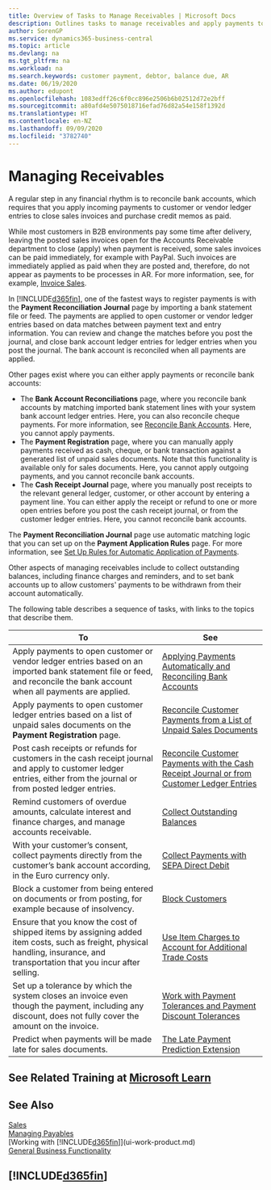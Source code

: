 ```yaml
---
title: Overview of Tasks to Manage Receivables | Microsoft Docs
description: Outlines tasks to manage receivables and apply payments to customer or vendor ledger entries.
author: SorenGP
ms.service: dynamics365-business-central
ms.topic: article
ms.devlang: na
ms.tgt_pltfrm: na
ms.workload: na
ms.search.keywords: customer payment, debtor, balance due, AR
ms.date: 06/19/2020
ms.author: edupont
ms.openlocfilehash: 1083edff26c6f0cc896e2506b6b02512d72e2bff
ms.sourcegitcommit: a80afd4e5075018716efad76d82a54e158f1392d
ms.translationtype: HT
ms.contentlocale: en-NZ
ms.lasthandoff: 09/09/2020
ms.locfileid: "3782740"
---
```

# <a name="managing-receivables"></a>Managing Receivables

A regular step in any financial rhythm is to reconcile bank accounts, which requires that you apply incoming payments to customer or vendor ledger entries to close sales invoices and purchase credit memos as paid.

While most customers in B2B environments pay some time after delivery, leaving the posted sales invoices open for the Accounts Receivable department to close (apply) when payment is received, some sales invoices can be paid immediately, for example with PayPal. Such invoices are immediately applied as paid when they are posted and, therefore, do not appear as payments to be processes in AR. For more information, see, for example, [Invoice Sales](sales-how-invoice-sales.md).  

In [!INCLUDE[d365fin](includes/d365fin_md.md)], one of the fastest ways to register payments is with the **Payment Reconciliation Journal** page by importing a bank statement file or feed. The payments are applied to open customer or vendor ledger entries based on data matches between payment text and entry information. You can review and change the matches before you post the journal, and close bank account ledger entries for ledger entries when you post the journal. The bank account is reconciled when all payments are applied.

Other pages exist where you can either apply payments or reconcile bank accounts:

* The **Bank Account Reconciliations** page, where you reconcile bank accounts by matching imported bank statement lines with your system bank account ledger entries. Here, you can also reconcile cheque payments. For more information, see [Reconcile Bank Accounts](bank-how-reconcile-bank-accounts-separately.md). Here, you cannot apply payments.
* The **Payment Registration** page, where you can manually apply payments received as cash, cheque, or bank transaction against a generated list of unpaid sales documents. Note that this functionality is available only for sales documents. Here, you cannot apply outgoing payments, and you cannot reconcile bank accounts.
* The **Cash Receipt Journal** page, where you manually post receipts to the relevant general ledger, customer, or other account by entering a payment line. You can either apply the receipt or refund to one or more open entries before you post the cash receipt journal, or from the customer ledger entries. Here, you cannot reconcile bank accounts.

The **Payment Reconciliation Journal** page use automatic matching logic that you can set up on the **Payment Application Rules** page. For more information, see [Set Up Rules for Automatic Application of Payments](receivables-how-set-up-payment-application-rules.md).  

Other aspects of managing receivables include to collect outstanding balances, including finance charges and reminders, and to set bank accounts up to allow customers' payments to be withdrawn from their account automatically.

The following table describes a sequence of tasks, with links to the topics that describe them.  

| To | See |
| --- | --- |
| Apply payments to open customer or vendor ledger entries based on an imported bank statement file or feed, and reconcile the bank account when all payments are applied. |[Applying Payments Automatically and Reconciling Bank Accounts](receivables-apply-payments-auto-reconcile-bank-accounts.md) |
| Apply payments to open customer ledger entries based on a list of unpaid sales documents on the **Payment Registration** page. |[Reconcile Customer Payments from a List of Unpaid Sales Documents](receivables-how-reconcile-customer-payments-list-unpaid-sales-documents.md) |
| Post cash receipts or refunds for customers in the cash receipt journal and apply to customer ledger entries, either from the journal or from posted ledger entries. |[Reconcile Customer Payments with the Cash Receipt Journal or from Customer Ledger Entries](receivables-how-apply-sales-transactions-manually.md) |
| Remind customers of overdue amounts, calculate interest and finance charges, and manage accounts receivable. |[Collect Outstanding Balances](receivables-collect-outstanding-balances.md) |
|With your customer’s consent, collect payments directly from the customer’s bank account according, in the Euro currency only.|[Collect Payments with SEPA Direct Debit](finance-collect-payments-with-sepa-direct-debit.md)|
|Block a customer from being entered on documents or from posting, for example because of insolvency.|[Block Customers](receivables-how-block-customers.md)|
|Ensure that you know the cost of shipped items by assigning added item costs, such as freight, physical handling, insurance, and transportation that you incur after selling.|[Use Item Charges to Account for Additional Trade Costs](payables-how-assign-item-charges.md)|
|Set up a tolerance by which the system closes an invoice even though the payment, including any discount, does not fully cover the amount on the invoice.|[Work with Payment Tolerances and Payment Discount Tolerances](finance-payment-tolerance-and-payment-discount-tolerance.md)|
| Predict when payments will be made late for sales documents. | [The Late Payment Prediction Extension](ui-extensions-late-payment-prediction.md) |

## <a name="see-related-training-at-microsoft-learn"></a>See Related Training at [Microsoft Learn](/learn/paths/process-customer-vendor-payments-dynamics-365-business-central/)

## <a name="see-also"></a>See Also
[Sales](sales-manage-sales.md)  
[Managing Payables](payables-manage-payables.md)  
[Working with [!INCLUDE[d365fin](includes/d365fin_md.md)]](ui-work-product.md)  
[General Business Functionality](ui-across-business-areas.md)

## [!INCLUDE[d365fin](includes/free_trial_md.md)]  
